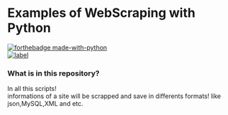 # Examples of WebScraping with Python    

[![forthebadge made-with-python](https://ForTheBadge.com/images/badges/made-with-python.svg)](https://www.python.org/)  
[![label](https://img.shields.io/badge/author-AmirZoyber-orange)](https://www.youtube.com/channel/UCQuvYvdrmJ0S2Mwweactvkw)  


### What is in this repository?   
In all this scripts!     
informations of a site will be scrapped and save in differents formats! like json,MySQL,XML and etc.   




